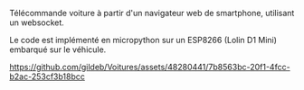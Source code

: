 Télécommande voiture à partir d'un navigateur web de smartphone, utilisant un websocket.

Le code est implémenté en micropython sur un ESP8266 (Lolin D1 Mini) embarqué sur le véhicule.

https://github.com/gildeb/Voitures/assets/48280441/7b8563bc-20f1-4fcc-b2ac-253cf3b18bcc


